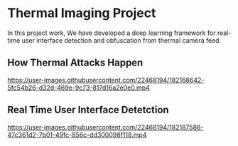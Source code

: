 # Thermal Imaging Project

In this project work, We have developed a deep learning framework for real-time user interface detection and obfuscation from thermal camera feed.
## How Thermal Attacks Happen
https://user-images.githubusercontent.com/22468194/182168642-5fc54b26-d32d-469e-9c73-817d16a2e0e0.mp4

## Real Time User Interface Detetction
https://user-images.githubusercontent.com/22468194/182187586-47c361d2-7b01-49fc-856c-dd300098f118.mp4

